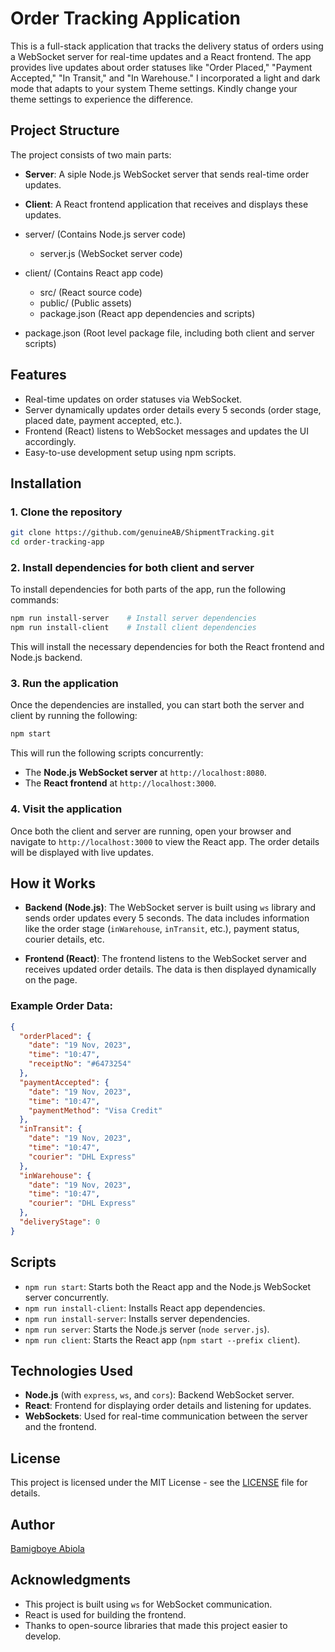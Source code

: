 # Order Tracking Application

This is a full-stack application that tracks the delivery status of orders using a WebSocket server for real-time updates and a React frontend. The app provides live updates about order statuses like "Order Placed," "Payment Accepted," "In Transit," and "In Warehouse." I incorporated a light and dark mode that adapts to your system Theme settings. Kindly change your theme settings to experience the difference.

## Project Structure

The project consists of two main parts:
- **Server**: A siple Node.js WebSocket server that sends real-time order updates.
- **Client**: A React frontend application that receives and displays these updates.


- server/          (Contains Node.js server code)
  - server.js      (WebSocket server code)
- client/          (Contains React app code)
  - src/           (React source code)
  - public/        (Public assets)
  - package.json   (React app dependencies and scripts)
- package.json     (Root level package file, including both client and server scripts)


## Features

- Real-time updates on order statuses via WebSocket.
- Server dynamically updates order details every 5 seconds (order stage, placed date, payment accepted, etc.).
- Frontend (React) listens to WebSocket messages and updates the UI accordingly.
- Easy-to-use development setup using npm scripts.

## Installation

### 1. Clone the repository
```bash
git clone https://github.com/genuineAB/ShipmentTracking.git
cd order-tracking-app
```

### 2. Install dependencies for both client and server
To install dependencies for both parts of the app, run the following commands:

```bash
npm run install-server    # Install server dependencies
npm run install-client    # Install client dependencies
```

This will install the necessary dependencies for both the React frontend and Node.js backend.

### 3. Run the application
Once the dependencies are installed, you can start both the server and client by running the following:

```bash
npm start
```

This will run the following scripts concurrently:
- The **Node.js WebSocket server** at `http://localhost:8080`.
- The **React frontend** at `http://localhost:3000`.

### 4. Visit the application
Once both the client and server are running, open your browser and navigate to `http://localhost:3000` to view the React app. The order details will be displayed with live updates.

## How it Works

- **Backend (Node.js)**:
  The WebSocket server is built using `ws` library and sends order updates every 5 seconds. The data includes information like the order stage (`inWarehouse`, `inTransit`, etc.), payment status, courier details, etc.

- **Frontend (React)**:
  The frontend listens to the WebSocket server and receives updated order details. The data is then displayed dynamically on the page.

### Example Order Data:
```json
{
  "orderPlaced": {
    "date": "19 Nov, 2023",
    "time": "10:47",
    "receiptNo": "#6473254"
  },
  "paymentAccepted": {
    "date": "19 Nov, 2023",
    "time": "10:47",
    "paymentMethod": "Visa Credit"
  },
  "inTransit": {
    "date": "19 Nov, 2023",
    "time": "10:47",
    "courier": "DHL Express"
  },
  "inWarehouse": {
    "date": "19 Nov, 2023",
    "time": "10:47",
    "courier": "DHL Express"
  },
  "deliveryStage": 0
}
```

## Scripts

- `npm run start`: Starts both the React app and the Node.js WebSocket server concurrently.
- `npm run install-client`: Installs React app dependencies.
- `npm run install-server`: Installs server dependencies.
- `npm run server`: Starts the Node.js server (`node server.js`).
- `npm run client`: Starts the React app (`npm start --prefix client`).

## Technologies Used

- **Node.js** (with `express`, `ws`, and `cors`): Backend WebSocket server.
- **React**: Frontend for displaying order details and listening for updates.
- **WebSockets**: Used for real-time communication between the server and the frontend.

## License

This project is licensed under the MIT License - see the [LICENSE](LICENSE) file for details.

## Author

[Bamigboye Abiola](https://github.com/genuineAB)

## Acknowledgments

- This project is built using `ws` for WebSocket communication.
- React is used for building the frontend.
- Thanks to open-source libraries that made this project easier to develop.
